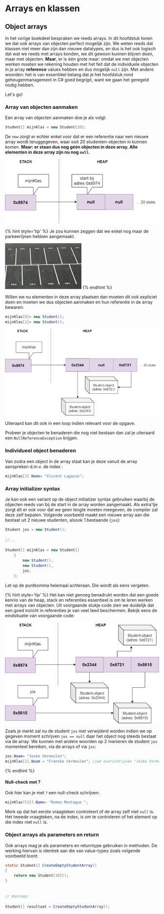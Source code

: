# Arrays en klassen

## Object arrays

In het vorige boekdeel bespraken we reeds arrays. In dit hoofdstuk tonen we dat ook arrays van objecten perfect mogelijk zijn. We weten reeds dat klassen niet meer dan zijn dan nieuwe datatypes, en dus is het ook logisch dat wat we reeds met arrays konden, we dit gewoon kunnen blijven doen, maar met objecten. **Maar**, er is één grote maar: omdat we met objecten werken moeten we rekening houden met het feit dat de individuele objecten in je array **reference** values hebben en dus mogelijk ``null`` zijn. Met andere woorden: het is van essentiëel belang dat je het hoofdstuk rond geheugenmanagement in C# goed begrijpt, want we gaan het geregeld nodig hebben.

Let's go!

### Array van objecten aanmaken

Een array van objecten aanmaken doe je als volgt:

```java
Student[] mijnKlas = new Student[20];
```

De ``new`` zorgt er echter enkel voor dat er een referentie naar een nieuwe array wordt teruggegeven, waar ooit 20 studenten-objecten in kunnen komen. **Maar: er staan dus nog géén objecten in deze array. Alle elementen in deze array zijn nu nog ``null``.**

![De referentie naar een , nu nog, lege array is aangemaakt](../assets/6_klassen/beginarraysit.png)



{% hint style='tip' %}
Je zou kunnen zeggen dat we enkel nog maar de parkeerlijnen hebben aangemaakt.

![Een parking, klaar om gevuld te worden](../assets/6_klassen/legearray.png)
{% endhint %}


Willen we nu elementen in deze array plaatsen dan moeten dit ook expliciet doen en moeten we dus objecten aanmaken en hun referentie in de array bewaren:

```java
mijnKlas[0]= new Student();
mijnKlas[2]= new Student();
```

![De referentie naar een , nu nog, lege array is aangemaakt](../assets/6_klassen/beginarraysit2.png)


Uiteraard kan dit ook in een loop indien relevant voor de opgave.

Probeer je objecten te benaderen die nog niet bestaan dan zal je uiteraard een ``NullReferenceException`` krijgen.



### Individueel object benaderen

Van zodra een object in de array staat kan je deze vanuit de array aanspreken d.m.v. de index :

```java
mijnKlas[3].Name= "Vincent Lagasse";
```


### Array initializer syntax

Je kan ook een variant op de object initializer syntax gebruiken waarbij de objecten reeds van bij de start in de array worden aangemaakt. Als extra'tje zorgt dit er ook voor dat we geen lengte moeten meegeven, de compiler zal deze zelf bepalen. Volgende voorbeeld maakt een nieuwe array aan die bestaat uit 2 nieuwe studenten, alsook 1 bestaande (``jos``):

```java
Student jos = new Student();

//...

Student[] mijnKlas = new Student[]
    {
        new Student(),
        new Student(),
        jos,
    };
```

Let op de puntkomma helemaal achteraan. Die wordt als eens vergeten.


{% hint style='tip' %}
Het kan niet genoeg benadrukt worden dat een goede kennis van de heap, stack en referenties essentieel is om te leren werken met arrays van objecten. Uit voorgaande stukje code zien we duidelijk dat een goed inzicht in referenties je van veel leed beschermen. Bekijk eens de eindsituatie van voorgaande code:

![](../assets/6_klassen/objeeindsit.png)

Zoals je merkt zal nu de student ``jos`` niet verwijderd worden indien we op gegeven moment schrijven ``jos == null`` daar het object nog steeds bestaat via de array.
We kunnen met andere woorden op 2 manieren de student ``jos`` momenteel bereiken, via de arrays of via ``jos``:

```java
jos.Naam= "Joske Vermeulen";
mijnKlas[2].Naam = "Franske Vermeulen"; //we overschrijven "Joske Vermeulen"
```

{% endhint %}



#### Null-check met ?

Ook hier kan je met ``?`` een null-check schrijven:

```java
mijnKlas?[3]?.Name= "Romeo Montague ";
```

Merk op dat het eerste vraagteken controleert of de array zelf niet ``null`` is. Het tweede vraagteken, na de index, is om te controleren of het element op die index niet ``null`` is.

### Object arrays als parameters en return

Ook arrays mag je als parameters en returntype gebruiken in methoden. De werking hiervan is identiek aan die van value-types zoals volgende voorbeeld toont: 

```java
static Student[] CreateEmptyStudentArray()
{
    return new Student[10]();
}


// Aanroep:

Student[] resultaat = CreateEmptyStudentArray();
```